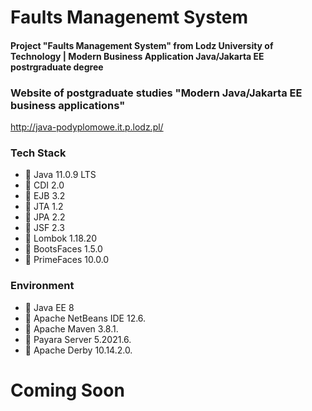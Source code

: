 # Faults Managenemt System


#### Project "Faults Management System" from Lodz University of Technology | Modern Business Application Java/Jakarta EE postrgraduate degree


### Website of postgraduate studies "Modern Java/Jakarta EE business applications"
http://java-podyplomowe.it.p.lodz.pl/


### Tech Stack
* 🔶 Java 11.0.9 LTS
* 🔶 CDI 2.0
* 🔶 EJB 3.2
* 🔶 JTA 1.2
* 🔶 JPA 2.2
* 🔶 JSF 2.3
* 🔶 Lombok 1.18.20
* 🔶 BootsFaces 1.5.0
* 🔶 PrimeFaces 10.0.0

### Environment
* 🔶 Java EE 8
* 🔶 Apache NetBeans IDE 12.6.
* 🔶 Apache Maven 3.8.1.
* 🔶 Payara Server 5.2021.6.
* 🔶 Apache Derby 10.14.2.0.


# Coming Soon
